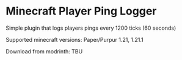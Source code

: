 # Minecraft Player Ping Logger
Simple plugin that logs players pings every 1200 ticks (60 seconds)

Supported minecraft versions: Paper/Purpur 1.21, 1.21.1

Download from modrinth: TBU


